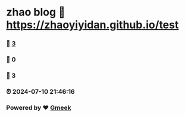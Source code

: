 # zhao blog :link: https://zhaoyiyidan.github.io/test 
### :page_facing_up: [3](https://zhaoyiyidan.github.io/test/tag.html) 
### :speech_balloon: 0 
### :hibiscus: 3 
### :alarm_clock: 2024-07-10 21:46:16 
### Powered by :heart: [Gmeek](https://github.com/Meekdai/Gmeek)
